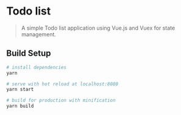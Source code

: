 # Todo list

> A simple Todo list application using Vue.js and Vuex for state management.

## Build Setup

```bash
# install dependencies
yarn

# serve with hot reload at localhost:8080
yarn start

# build for production with minification
yarn build
```
